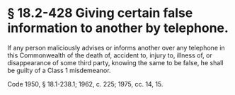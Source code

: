 # § 18.2-428 Giving certain false information to another by telephone.

<p>If any person maliciously advises or informs another over any telephone in this Commonwealth of the death of, accident to, injury to, illness of, or disappearance of some third party, knowing the same to be false, he shall be guilty of a Class 1 misdemeanor.</p><p>Code 1950, § 18.1-238.1; 1962, c. 225; 1975, cc. 14, 15.</p>